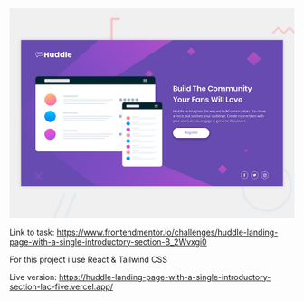 ![preview](./public/desktop-preview.jpg)

Link to task: https://www.frontendmentor.io/challenges/huddle-landing-page-with-a-single-introductory-section-B_2Wvxgi0

For this project i use React & Tailwind CSS

Live version: https://huddle-landing-page-with-a-single-introductory-section-lac-five.vercel.app/
